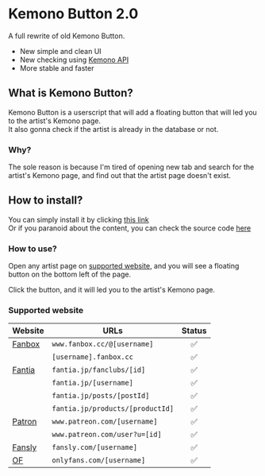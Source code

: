 # Kemono Button 2.0

A full rewrite of old Kemono Button.

- New simple and clean UI
- New checking using [Kemono API](https://github.com/mbaharip/kemono-api)
- More stable and faster

## What is Kemono Button?

Kemono Button is a userscript that will add a floating button that will led you to the artist's Kemono page.  
It also gonna check if the artist is already in the database or not.

### Why?

The sole reason is because I'm tired of opening new tab and search for the artist's Kemono page, and find out that the artist page doesn't exist.

## How to install?

You can simply install it by clicking [this link](https://raw.githubusercontent.com/neet-komori/kemono-button/main/dist/kemono-button.user.js)  
Or if you paranoid about the content, you can check the source code [here](https://github.com/neet-komori/kemono-button/tree/main/src)

### How to use?

Open any artist page on [supported website](#supported-website),
and you will see a floating button on the bottom left of the page.

Click the button, and it will led you to the artist's Kemono page.

### Supported website

| Website                            | URLs                             | Status |
| ---------------------------------- | -------------------------------- | :----: |
| [Fanbox](https://www.fanbox.cc/)   | `www.fanbox.cc/@[username]`      |   ✅   |
|                                    | `[username].fanbox.cc`           |   ✅   |
| [Fantia](https://fantia.jp/)       | `fantia.jp/fanclubs/[id]`        |   ✅   |
|                                    | `fantia.jp/[username]`           |   ✅   |
|                                    | `fantia.jp/posts/[postId]`       |   ✅   |
|                                    | `fantia.jp/products/[productId]` |   ✅   |
| [Patron](https://www.patreon.com/) | `www.patreon.com/[username]`     |   ✅   |
|                                    | `www.patreon.com/user?u=[id]`    |   ✅   |
| [Fansly](https://fansly.com/)      | `fansly.com/[username]`          |   ✅   |
| [OF](https://onlyfans.com/)        | `onlyfans.com/[username]`        |   ✅   |
